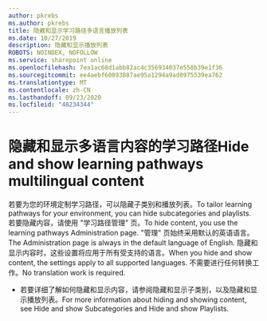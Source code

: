 ```yaml
---
author: pkrebs
ms.author: pkrebs
title: 隐藏和显示学习路径多语言播放列表
ms.date: 10/27/2019
description: 隐藏和显示播放列表
ROBOTS: NOINDEX, NOFOLLOW
ms.service: sharepoint online
ms.openlocfilehash: 7ea1ac68d1abb82ac4c356934037e558b39e1f36
ms.sourcegitcommit: ee4aebf60893887ae95a1294a9ad8975539ea762
ms.translationtype: MT
ms.contentlocale: zh-CN
ms.lasthandoff: 09/23/2020
ms.locfileid: "48234344"
---
```

# <a name="hide-and-show-learning-pathways-multilingual-content"></a><span data-ttu-id="3441d-103">隐藏和显示多语言内容的学习路径</span><span class="sxs-lookup"><span data-stu-id="3441d-103">Hide and show learning pathways multilingual content</span></span> 

<span data-ttu-id="3441d-104">若要为您的环境定制学习路径，可以隐藏子类别和播放列表。</span><span class="sxs-lookup"><span data-stu-id="3441d-104">To tailor learning pathways for your environment, you can hide subcategories and playlists.</span></span> <span data-ttu-id="3441d-105">若要隐藏内容，请使用 "学习路径管理" 页。</span><span class="sxs-lookup"><span data-stu-id="3441d-105">To hide content, you use the learning pathways Administration page.</span></span> <span data-ttu-id="3441d-106">"管理" 页始终采用默认的英语语言。</span><span class="sxs-lookup"><span data-stu-id="3441d-106">The Administration page is always in the default language of English.</span></span> <span data-ttu-id="3441d-107">隐藏和显示内容时，这些设置将应用于所有受支持的语言。</span><span class="sxs-lookup"><span data-stu-id="3441d-107">When you hide and show content, the settings apply to all supported languages.</span></span> <span data-ttu-id="3441d-108">不需要进行任何转换工作。</span><span class="sxs-lookup"><span data-stu-id="3441d-108">No translation work is required.</span></span> 

- <span data-ttu-id="3441d-109">若要详细了解如何隐藏和显示内容，请参阅隐藏和显示子类别，以及隐藏和显示播放列表。</span><span class="sxs-lookup"><span data-stu-id="3441d-109">For more information about hiding and showing content, see Hide and show Subcategories and Hide and show Playlists.</span></span> 



